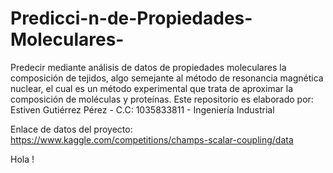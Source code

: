 # Predicci-n-de-Propiedades-Moleculares-
Predecir mediante análisis de datos de propiedades moleculares la composición de tejidos, algo semejante al método de resonancia magnética nuclear, el cual es un método experimental que trata de aproximar la composición de moléculas y proteínas. 
Este repositorio es elaborado por:
Estiven Gutiérrez Pérez - C.C: 1035833811 - Ingeniería Industrial

Enlace de datos del proyecto: 
https://www.kaggle.com/competitions/champs-scalar-coupling/data

Hola ! 
